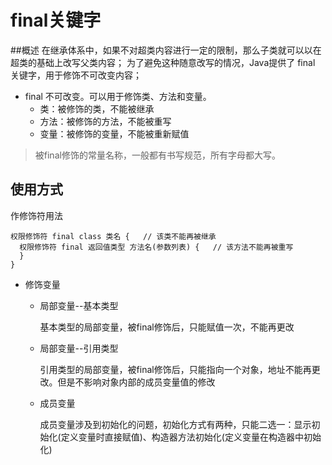 
# final关键字
##概述
在继承体系中，如果不对超类内容进行一定的限制，那么子类就可以以在超类的基础上改写父类内容；
为了避免这种随意改写的情况，Java提供了 final 关键字，用于修饰不可改变内容；

- final 不可改变。可以用于修饰类、方法和变量。
	+ 类：被修饰的类，不能被继承
	+ 方法：被修饰的方法，不能被重写
	+ 变量：被修饰的变量，不能被重新赋值

>被final修饰的常量名称，一般都有书写规范，所有字母都大写。

## 使用方式

作修饰符用法

	权限修饰符 final class 类名 {   // 该类不能再被继承
	  权限修饰符 final 返回值类型 方法名(参数列表) {   // 该方法不能再被重写
	  }
	}

- 修饰变量
	
	+ 局部变量--基本类型
	
	  基本类型的局部变量，被final修饰后，只能赋值一次，不能再更改
	
	+ 局部变量--引用类型
	
	  引用类型的局部变量，被final修饰后，只能指向一个对象，地址不能再更改。但是不影响对象内部的成员变量值的修改

	+ 成员变量
	
	  成员变量涉及到初始化的问题，初始化方式有两种，只能二选一：显示初始化(定义变量时直接赋值)、构造器方法初始化(定义变量在构造器中初始化)
